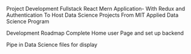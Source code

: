 Project Development
Fullstack React Mern Application- With Redux and Authentication
To Host Data Science Projects From MIT Applied Data Science Program 

Development Roadmap
Complete Home user Page and set up backend

Pipe in Data Science files for display
